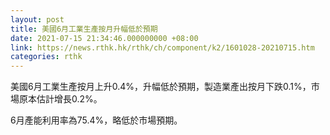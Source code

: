 ```yaml
---
layout: post
title: 美國6月工業生產按月升幅低於預期
date: 2021-07-15 21:34:46.000000000 +08:00
link: https://news.rthk.hk/rthk/ch/component/k2/1601028-20210715.htm
categories: rthk
---
```


美國6月工業生產按月上升0.4%，升幅低於預期，製造業產出按月下跌0.1%，市場原本估計增長0.2%。

6月產能利用率為75.4%，略低於市場預期。
